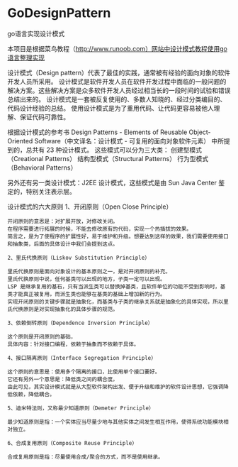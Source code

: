 # GoDesignPattern
go语言实现设计模式

本项目是根据菜鸟教程（http://www.runoob.com）网站中设计模式教程使用go语言整理实现

设计模式（Design pattern）代表了最佳的实践，通常被有经验的面向对象的软件开发人员所采用。
设计模式是软件开发人员在软件开发过程中面临的一般问题的解决方案。这些解决方案是众多软件开发人员经过相当长的一段时间的试验和错误总结出来的。
设计模式是一套被反复使用的、多数人知晓的、经过分类编目的、代码设计经验的总结。
使用设计模式是为了重用代码、让代码更容易被他人理解、保证代码可靠性。

根据设计模式的参考书 Design Patterns - Elements of Reusable Object-Oriented Software（中文译名：设计模式 - 可复用的面向对象软件元素）
中所提到的，总共有 23 种设计模式。
这些模式可以分为三大类：
    创建型模式（Creational Patterns）
    结构型模式（Structural Patterns）
    行为型模式（Behavioral Patterns）

另外还有另一类设计模式：J2EE 设计模式，这些模式是由 Sun Java Center 鉴定的，特别关注表示层。


设计模式的六大原则
    1、开闭原则（Open Close Principle）

    开闭原则的意思是：对扩展开放，对修改关闭。
    在程序需要进行拓展的时候，不能去修改原有的代码，实现一个热插拔的效果。
    简言之，是为了使程序的扩展性好，易于维护和升级。想要达到这样的效果，我们需要使用接口和抽象类，后面的具体设计中我们会提到这点。

    2、里氏代换原则（Liskov Substitution Principle）

    里氏代换原则是面向对象设计的基本原则之一，是对开闭原则的补充。
    里氏代换原则中说，任何基类可以出现的地方，子类一定可以出现。
    LSP 是继承复用的基石，只有当派生类可以替换掉基类，且软件单位的功能不受到影响时，基类才能真正被复用，而派生类也能够在基类的基础上增加新的行为。
    实现开闭原则的关键步骤就是抽象化，而基类与子类的继承关系就是抽象化的具体实现，所以里氏代换原则是对实现抽象化的具体步骤的规范。

    3、依赖倒转原则（Dependence Inversion Principle）

    这个原则是开闭原则的基础，
    具体内容：针对接口编程，依赖于抽象而不依赖于具体。

    4、接口隔离原则（Interface Segregation Principle）

    这个原则的意思是：使用多个隔离的接口，比使用单个接口要好。
    它还有另外一个意思是：降低类之间的耦合度。
    由此可见，其实设计模式就是从大型软件架构出发、便于升级和维护的软件设计思想，它强调降低依赖，降低耦合。

    5、迪米特法则，又称最少知道原则（Demeter Principle）

    最少知道原则是指：一个实体应当尽量少地与其他实体之间发生相互作用，使得系统功能模块相对独立。

    6、合成复用原则（Composite Reuse Principle）

    合成复用原则是指：尽量使用合成/聚合的方式，而不是使用继承。
